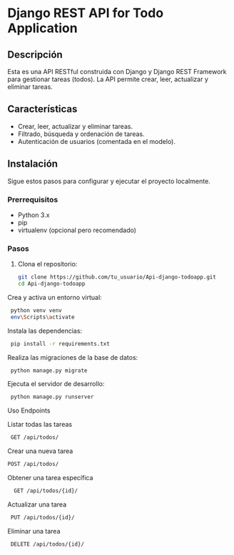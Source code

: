 # Django REST API for Todo Application

## Descripción

Esta es una API RESTful construida con Django y Django REST Framework para gestionar tareas (todos). La API permite crear, leer, actualizar y eliminar tareas.

## Características

- Crear, leer, actualizar y eliminar tareas.
- Filtrado, búsqueda y ordenación de tareas.
- Autenticación de usuarios (comentada en el modelo).

## Instalación

Sigue estos pasos para configurar y ejecutar el proyecto localmente.

### Prerrequisitos

- Python 3.x
- pip
- virtualenv (opcional pero recomendado)

### Pasos

1. Clona el repositorio:
   ```sh
   git clone https://github.com/tu_usuario/Api-django-todoapp.git
   cd Api-django-todoapp
   ```
Crea y activa un entorno virtual:
  ```sh
   python venv venv
   env\Scripts\activate
  ```
Instala las dependencias:
  ```sh
   pip install -r requirements.txt
  ```
Realiza las migraciones de la base de datos:
  ```sh
   python manage.py migrate
  ```
Ejecuta el servidor de desarrollo:
  ```sh
   python manage.py runserver
  ```

Uso
Endpoints

Listar todas las tareas
  ```sh
   GET /api/todos/
  ```
Crear una nueva tarea
   ```sh
   POST /api/todos/
  ```
Obtener una tarea específica
 ```sh
   GET /api/todos/{id}/
  ```
Actualizar una tarea
  ```sh
   PUT /api/todos/{id}/
  ```
Eliminar una tarea
  ```sh
   DELETE /api/todos/{id}/
  ```

